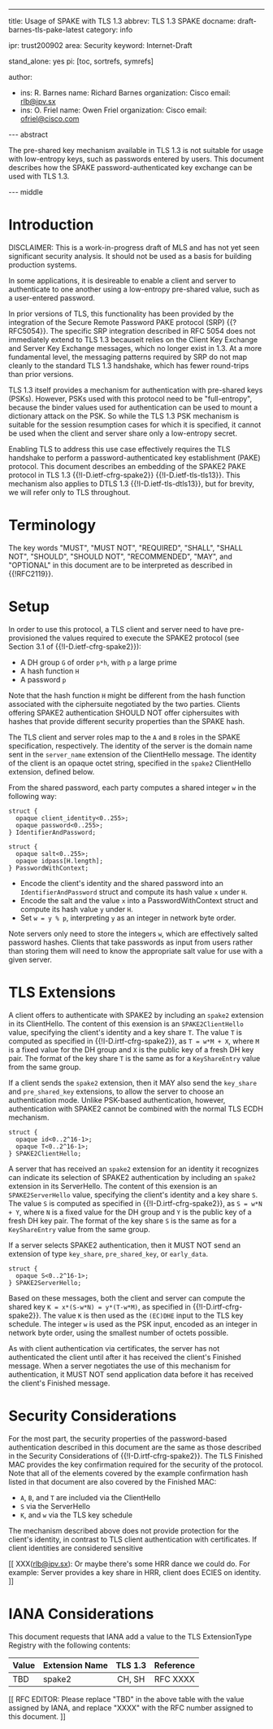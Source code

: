 ---
title: Usage of SPAKE with TLS 1.3
abbrev: TLS 1.3 SPAKE
docname: draft-barnes-tls-pake-latest
category: info

ipr: trust200902
area: Security
keyword: Internet-Draft

stand_alone: yes
pi: [toc, sortrefs, symrefs]

author:
 -  ins: R. Barnes
    name: Richard Barnes
    organization: Cisco
    email: rlb@ipv.sx
 -
    ins: O. Friel
    name: Owen Friel
    organization: Cisco
    email: ofriel@cisco.com


--- abstract

The pre-shared key mechanism available in TLS 1.3 is not suitable
for usage with low-entropy keys, such as passwords entered by users.
This document describes how the SPAKE password-authenticated key
exchange can be used with TLS 1.3.


--- middle


# Introduction

DISCLAIMER: This is a work-in-progress draft of MLS and has not yet
seen significant security analysis. It should not be used as a basis
for building production systems.

In some applications, it is desireable to enable a client and server
to authenticate to one another using a low-entropy pre-shared value,
such as a user-entered password.  

In prior versions of TLS, this functionality has been provided by
the integration of the Secure Remote Password PAKE protocol (SRP)
{{?RFC5054}}.  The specific SRP integration described in RFC 5054
does not immediately extend to TLS 1.3 becauseit relies on the
Client Key Exchange and Server Key Exchange messages, which no
longer exist in 1.3.  At a more fundamental level, the messaging
patterns required by SRP do not map cleanly to the standard TLS 1.3
handshake, which has fewer round-trips than prior versions.

TLS 1.3 itself provides a mechanism for authentication with
pre-shared keys (PSKs).  However, PSKs used with this protocol need
to be "full-entropy", because the binder values used for
authentication can be used to mount a dictionary attack on the PSK.
So while the TLS 1.3 PSK mechanism is suitable for the session
resumption cases for which it is specified, it cannot be used when
the client and server share only a low-entropy secret.

Enabling TLS to address this use case effectively requires the TLS
handshake to perform a password-authenticated key establishment
(PAKE) protocol.  This document describes an embedding of the SPAKE2
PAKE protocol in TLS 1.3 {{!I-D.ietf-cfrg-spake2}}
{{!I-D.ietf-tls-tls13}}.  This mechanism also applies to DTLS 1.3
{{!I-D.ietf-tls-dtls13}}, but for brevity, we will refer only to TLS
throughout. 

# Terminology

The key words "MUST", "MUST NOT", "REQUIRED", "SHALL", "SHALL NOT",
"SHOULD", "SHOULD NOT", "RECOMMENDED", "MAY", and "OPTIONAL" in this
document are to be interpreted as described in {{!RFC2119}}.

# Setup

In order to use this protocol, a TLS client and server need to have
pre-provisioned the values required to execute the SPAKE2 protocol
(see Section 3.1 of {{!I-D.ietf-cfrg-spake2}}):

* A DH group `G` of order `p*h`, with `p` a large prime
* A hash function `H`
* A password `p`

Note that the hash function `H` might be different from the hash
function associated with the ciphersuite negotiated by the two
parties.  Clients offering SPAKE2 authentication SHOULD NOT offer
ciphersuites with hashes that provide different security properties
than the SPAKE hash.

The TLS client and server roles map to the `A` and `B` roles in the
SPAKE specification, respectively.  The identity of the server is
the domain name sent in the `server_name` extension of the
ClientHello message.  The identity of the client is an opaque octet
string, specified in the `spake2` ClientHello extension, defined
below. 

From the shared password, each party computes a shared integer `w`
in the following way:

```
struct {
  opaque client_identity<0..255>;
  opaque password<0..255>;
} IdentifierAndPassword;

struct {
  opaque salt<0..255>;
  opaque idpass[H.length];
} PasswordWithContext;
```

* Encode the client's identity and the shared password into an
  `IdentifierAndPassword` struct and compute its hash value `x` under
  `H`.
* Encode the salt and the value `x` into a PasswordWithContext
  struct and compute its hash value `y` under `H`.
* Set `w = y % p`, interpreting `y` as an integer in network byte
  order.

Note servers only need to store the integers `w`, which are
effectively salted password hashes.  Clients that take passwords as
input from users rather than storing them will need to know the
appropriate salt value for use with a given server.

# TLS Extensions

A client offers to authenticate with SPAKE2 by including an `spake2`
extension in its ClientHello.  The content of this exension is an
`SPAKE2ClientHello` value, specifying the client's identity and a
key share `T`.  The value `T` is computed as specified in
{{!I-D.irtf-cfrg-spake2}}, as `T = w*M + X`, where `M` is a fixed
value for the DH group and `X` is the public key of a fresh DH key
pair.  The format of the key share `T` is the same as for a
`KeyShareEntry` value from the same group.

If a client sends the `spake2` extension, then it MAY also send the
`key_share` and `pre_shared_key` extensions, to allow the server to
choose an authentication mode.  Unlike PSK-based authentication,
however, authentication with SPAKE2 cannot be combined with the
normal TLS ECDH mechanism.

```
struct {
  opaque id<0..2^16-1>;
  opaque T<0..2^16-1>;
} SPAKE2ClientHello;
```

A server that has received an `spake2` extension for an identity it
recognizes can indicate its selection of SPAKE2 authentication by
including an `spake2` extension in its ServerHello.  The content of
this exension is an `SPAKE2ServerHello` value, specifying the
client's identity and a key share `S`.  The value `S` is computed as
specified in {{!I-D.irtf-cfrg-spake2}}, as `S = w*N + Y`, where `N`
is a fixed value for the DH group and `Y` is the public key of a fresh
DH key pair.  The format of the key share `S` is the same as for a
`KeyShareEntry` value from the same group.

If a server selects SPAKE2 authentication, then it MUST NOT send an
extension of type `key_share`, `pre_shared_key`, or `early_data`.

```
struct {
  opaque S<0..2^16-1>;
} SPAKE2ServerHello;
```

Based on these messages, both the client and server can compute the
shared key `K = x*(S-w*N) = y*(T-w*M)`, as specified in
{{!I-D.irtf-cfrg-spake2}}.  The value `K` is then used as the
`(EC)DHE` input to the TLS key schedule.  The integer `w` is used as
the PSK input, encoded as an integer in network byte order, using
the smallest number of octets possible.

As with client authentication via certificates, the server has not
authenticated the client until after it has received the client's
Finished message.  When a server negotiates the use of this
mechanism for authentication, it MUST NOT send application data
before it has received the client's Finished message. 

# Security Considerations

For the most part, the security properties of the password-based
authentication described in this document are the same as those
described in the Security Considerations of
{{!I-D.irtf-cfrg-spake2}}.  The TLS Finished MAC provides the key
confirmation required for the security of the protocol.  Note that
all of the elements covered by the example confirmation hash listed
in that document are also covered by the Finished MAC:

* `A`, `B`, and `T` are included via the ClientHello
* `S` via the ServerHello
* `K`, and `w` via the TLS key schedule

The mechanism described above does not provide protection for the
client's identity, in contrast to TLS client authentication with
certificates.  If client identities are considered sensitive

[[ XXX(rlb@ipv.sx): Or maybe there's some HRR dance we could do.
For example: Server provides a key share in HRR, client does ECIES
on identity. ]]


# IANA Considerations

This document requests that IANA add a value to the TLS
ExtensionType Registry with the following contents:

| Value | Extension Name | TLS 1.3 | Reference | 
|:------|:---------------|:-------:|:---------:|
| TBD   | spake2         | CH, SH  | RFC XXXX  |

[[ RFC EDITOR: Please replace "TBD" in the above table with the
value assigned by IANA, and replace "XXXX" with the RFC number
assigned to this document. ]]
